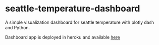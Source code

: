 # seattle-temperature-dashboard
A simple visualization dashboard for seattle temperature with plotly dash and Python.


Dashboard app is deployed in heroku and available [here](https://dsci532-2022-ia1-seattle-temps.herokuapp.com/)
